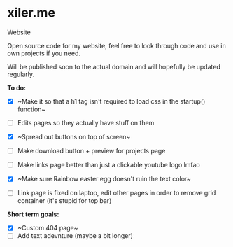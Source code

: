# xiler.me
Website

Open source code for my website, feel free to look through code and use in own projects if you need.

Will be published soon to the actual domain and will hopefully be updated regularly.

**To do:**

- [x] ~Make it so that a h1 tag isn't required to load css in the startup() function~
- [ ] Edits pages so they actually have stuff on them
- [x] ~Spread out buttons on top of screen~
- [ ] Make download button + preview for projects page
- [ ] Make links page better than just a clickable youtube logo lmfao
- [x] ~Make sure Rainbow easter egg doesn't ruin the text color~
- [ ] Link page is fixed on laptop, edit other pages in order to remove grid container (it's stupid for top bar)


**Short term goals:**

- [x] ~Custom 404 page~
- [ ] Add text adevnture (maybe a bit longer)
